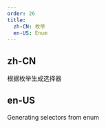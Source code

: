 ```yaml
---
order: 26
title:
  zh-CN: 枚举
  en-US: Enum
---
```


## zh-CN

根据枚举生成选择器

## en-US

Generating selectors from enum
